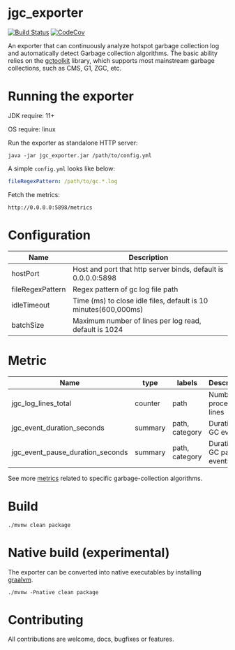 # jgc_exporter
[![Build Status][maven-build-image]][maven-build-url]
[![CodeCov][codecov-image]][codecov-url]

An exporter that can continuously analyze hotspot garbage collection log and automatically detect Garbage collection algorithms. The basic ability relies on the [gctoolkit](https://github.com/microsoft/gctoolkit) library, which supports most mainstream garbage collections, such as CMS, G1, ZGC, etc.
# Running the exporter
JDK require: 11+

OS require: linux

Run the exporter as standalone HTTP server:
```shell
java -jar jgc_exporter.jar /path/to/config.yml
```

A simple `config.yml` looks like below:
```yaml
fileRegexPattern: /path/to/gc.*.log
```

Fetch the metrics:
```agsl
http://0.0.0.0:5898/metrics
```

# Configuration
| Name             | Description                                                                 |
|------------------|-----------------------------------------------------------------------------|
| hostPort         | Host and port that http server binds, default is 0.0.0.0:5898               |
| fileRegexPattern | Regex pattern of gc log file path                                           |
| idleTimeout      | Time (ms) to close idle files, default is 10 minutes(600,000ms)             |
| batchSize        | Maximum number of lines per log read, default is 1024                       |   

# Metric
| Name                             | type    | labels         | Description                 |
|----------------------------------|---------|----------------|-----------------------------|
| jgc_log_lines_total              | counter | path           | Number of process log lines |
| jgc_event_duration_seconds       | summary | path, category | Duration of GC events       |
| jgc_event_pause_duration_seconds | summary | path, category | Duration of GC pause events |

See more [metrics](https://github.com/loyispa/jgc_exporter/blob/main/src/main/java/prometheus/exporter/jgc/collector/parser/Metrics.java) related to specific garbage-collection algorithms.

# Build
```
./mvnw clean package
```

# Native build (experimental)
The exporter can be converted into native executables by installing [graalvm](https://www.graalvm.org/downloads/).
```
./mvnw -Pnative clean package
```

# Contributing
All contributions are welcome, docs, bugfixes or features.

[maven-build-image]: https://github.com/loyispa/jgc_exporter/workflows/Java%20CI%20with%20Maven/badge.svg
[maven-build-url]: https://github.com/loyispa/jgc_exporter/actions/workflows/maven.yaml
[codecov-image]: https://codecov.io/gh/loyispa/jgc_exporter/branch/main/graph/badge.svg
[codecov-url]: https://app.codecov.io/gh/loyispa/jgc_exporter

